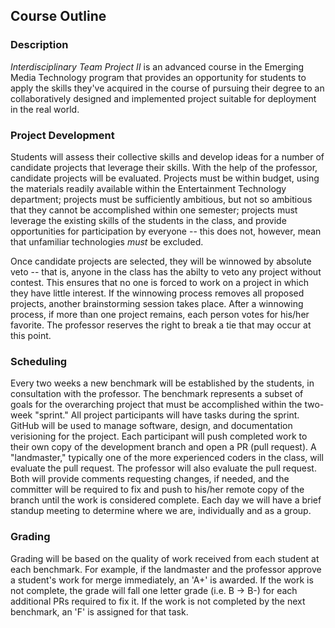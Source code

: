 ## Course Outline

### Description
_Interdisciplinary Team Project II_ is an advanced course in the Emerging Media Technology program that provides an opportunity for students to apply the skills they've acquired in the course of pursuing their degree to an collaboratively designed and implemented project suitable for deployment in the real world.

### Project Development 
Students will assess their collective skills and develop ideas for a number of candidate projects that leverage their skills. With the help of the professor, candidate projects will be evaluated.  Projects must be within budget, using the materials readily available within the Entertainment Technology department; projects must be sufficiently ambitious, but not so ambitious that they cannot be accomplished within one semester; projects must leverage the existing skills of the students in the class, and provide opportunities for participation by everyone -- this does not, however, mean that unfamiliar technologies _must_ be excluded.

Once candidate projects are selected, they will be winnowed by absolute veto -- that is, anyone in the class has the abilty to veto any project without contest. This ensures that no one is forced to work on a project in which they have little interest. If the winnowing process removes all proposed projects, another brainstorming session takes place. After a winnowing process, if more than one project remains, each person votes for his/her favorite. The professor reserves the right to break a tie that may occur at this point.

### Scheduling
Every two weeks a new benchmark will be established by the students, in consultation with the professor. The benchmark represents a subset of goals for the overarching project that must be accomplished within the two-week "sprint." All project participants will have tasks during the sprint. GitHub will be used to manage software, design, and documentation verisioning for the project. Each participant will push completed work to their own copy of the development branch and open a PR (pull request). A "landmaster," typically one of the more experienced coders in the class, will evaluate the pull request. The professor will also evaluate the pull request. Both will provide comments requesting changes, if needed, and the committer will be required to fix and push to his/her remote copy of the branch until the work is considered complete. Each day we will have a brief standup meeting to determine where we are, individually and as a group.

### Grading
Grading will be based on the quality of work received from each student at each benchmark. For example, if the landmaster and the professor approve a student's work for merge immediately, an 'A+' is awarded. If the work is not complete, the grade will fall one letter grade (i.e. B -> B-) for each additional PRs required to fix it. If the work is not completed by the next benchmark, an 'F' is assigned for that task.
